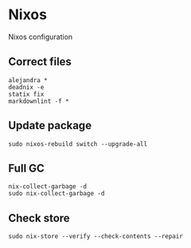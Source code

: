 # Nixos

Nixos configuration

## Correct files

```shell
alejandra *
deadnix -e
statix fix
markdownlint -f *
```

## Update package

```shell
sudo nixos-rebuild switch --upgrade-all
```

## Full GC

```shell
nix-collect-garbage -d
sudo nix-collect-garbage -d
```

## Check store

```shell
sudo nix-store --verify --check-contents --repair
```
